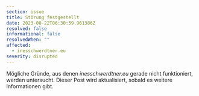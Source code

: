 ```yaml
---
section: issue
title: Störung festgestellt
date: 2023-08-22T06:30:59.961386Z
resolved: false
informational: false
resolvedWhen: ""
affected:
  - inesschwerdtner.eu
severity: disrupted
---
```

Mögliche Gründe, aus denen *inesschwerdtner.eu* gerade nicht funktioniert, werden untersucht. Dieser Post wird aktualisiert, sobald es weitere Informationen gibt.

        
